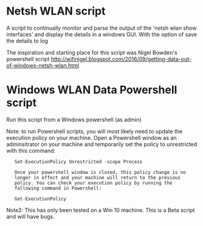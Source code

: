 # Netsh WLAN script
A script to continually  monitor and parse the output of the 'netsh wlan show interfaces' and display the details in a windows GUI. With the option of save the details to log 

The inspiration and starting place for this script was Nigel Bowden's powershell script
http://wifinigel.blogspot.com/2016/09/getting-data-out-of-windows-netsh-wlan.html

# Windows WLAN Data Powershell script

 Run this script from a Windows powershell (as admin) 

 Note: 
       to run Powershell scripts, you will most likely need to update
       the execution policy on your machine. Open a Powershell window
       as an adminsitrator on your machine and temporarily set the policy
       to unrestricted with this command:

       Set-ExecutionPolicy Unrestricted -scope Process

       Once your powershell window is closed, this policy change is no
       longer in effect and your machine will return to the previous
       policy. You can check your execution policy by running the 
       following command in Powershell:

       Get-ExecutionPolicy

 Note2: 
        This has only been tested on a Win 10 machine. This is a Beta script and will have bugs. 


